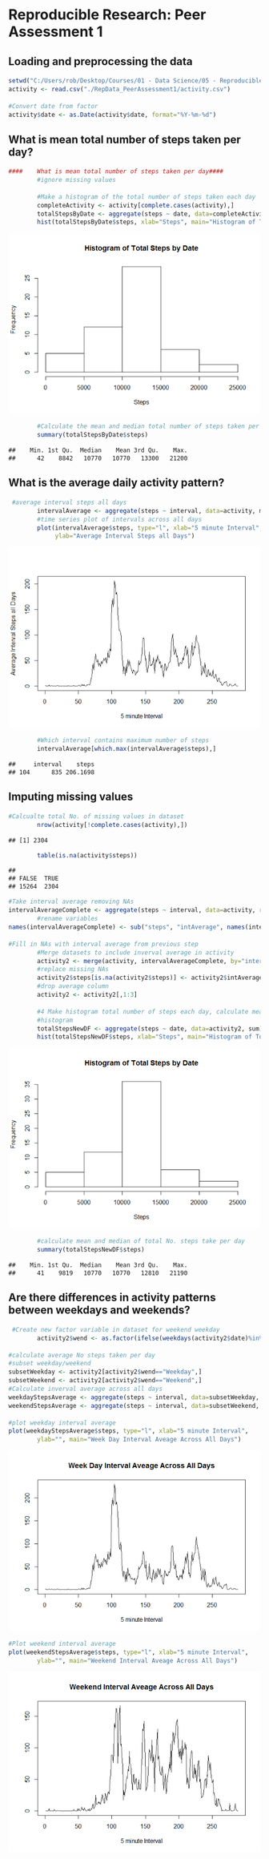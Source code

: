 # Reproducible Research: Peer Assessment 1


## Loading and preprocessing the data

```r
setwd("C:/Users/rob/Desktop/Courses/01 - Data Science/05 - Reproducible Research")
activity <- read.csv("./RepData_PeerAssessment1/activity.csv")

#Convert date from factor 
activity$date <- as.Date(activity$date, format="%Y-%m-%d")
```


## What is mean total number of steps taken per day?

```r
####    What is mean total number of steps taken per day####
        #ignore missing values

        #Make a histogram of the total number of steps taken each day
        completeActivity <- activity[complete.cases(activity),]
        totalStepsByDate <- aggregate(steps ~ date, data=completeActivity, rm.na=TRUE, sum)
        hist(totalStepsByDate$steps, xlab="Steps", main="Histogram of Total Steps by Date")
```

![](PA1_template_files/figure-html/totalSteps-1.png) 

```r
        #Calculate the mean and median total number of steps taken per day
        summary(totalStepsByDate$steps)        
```

```
##    Min. 1st Qu.  Median    Mean 3rd Qu.    Max. 
##      42    8842   10770   10770   13300   21200
```


## What is the average daily activity pattern?

```r
 #average interval steps all days
        intervalAverage <- aggregate(steps ~ interval, data=activity, mean)
        #time series plot of intervals across all days
        plot(intervalAverage$steps, type="l", xlab="5 minute Interval", 
             ylab="Average Interval Steps all Days")
```

![](PA1_template_files/figure-html/averageDaily-1.png) 

```r
        #Which interval contains maximum number of steps
        intervalAverage[which.max(intervalAverage$steps),]
```

```
##     interval    steps
## 104      835 206.1698
```
## Imputing missing values


```r
#Calcualte total No. of missing values in dataset
        nrow(activity[!complete.cases(activity),])
```

```
## [1] 2304
```

```r
        table(is.na(activity$steps))
```

```
## 
## FALSE  TRUE 
## 15264  2304
```

```r
#Take interval average removing NAs
intervalAverageComplete <- aggregate(steps ~ interval, data=activity, rm.na=TRUE, mean)
        #rename variables        
names(intervalAverageComplete) <- sub("steps", "intAverage", names(intervalAverageComplete))
        
#Fill in NAs with interval average from previous step
        #Merge datasets to include inverval average in activity
        activity2 <- merge(activity, intervalAverageComplete, by="interval")
        #replace missing NAs
        activity2$steps[is.na(activity2$steps)] <- activity2$intAverage[is.na(activity2$steps)]
        #drop average column
        activity2 <- activity2[,1:3]

        #4 Make histogram total number of steps each day, calculate mean median,
        #histogram
        totalStepsNewDF <- aggregate(steps ~ date, data=activity2, sum)
        hist(totalStepsNewDF$steps, xlab="Steps", main="Histogram of Total Steps by Date")
```

![](PA1_template_files/figure-html/imputeData-1.png) 

```r
        #calculate mean and median of total No. steps take per day
        summary(totalStepsNewDF$steps)
```

```
##    Min. 1st Qu.  Median    Mean 3rd Qu.    Max. 
##      41    9819   10770   10770   12810   21190
```


## Are there differences in activity patterns between weekdays and weekends?

```r
 #Create new factor variable in dataset for weekend weekday
        activity2$wend <- as.factor(ifelse(weekdays(activity2$date)%in% c("Saturday","Sunday"),"Weekend","Weekday"))  

#calculate average No steps taken per day
#subset weekday/weekend
subsetWeekday <- activity2[activity2$wend=="Weekday",]
subsetWeekend <- activity2[activity2$wend=="Weekend",]
#Calculate inverval average across all days
weekdayStepsAverage <- aggregate(steps ~ interval, data=subsetWeekday, mean)
weekendStepsAverage <- aggregate(steps ~ interval, data=subsetWeekend, mean)

#plot weekday interval average
plot(weekdayStepsAverage$steps, type="l", xlab="5 minute Interval",
        ylab="", main="Week Day Interval Aveage Across All Days")
```

![](PA1_template_files/figure-html/weekdayWeekend-1.png) 

```r
#Plot weekend interval average
plot(weekendStepsAverage$steps, type="l", xlab="5 minute Interval",
        ylab="", main="Weekend Interval Aveage Across All Days")
```

![](PA1_template_files/figure-html/weekdayWeekend-2.png) 
